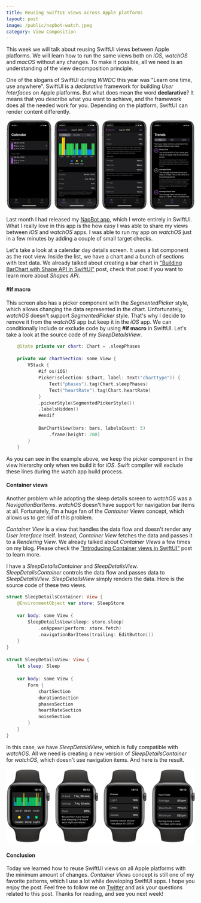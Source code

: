 ```yaml
---
title: Reusing SwiftUI views across Apple platforms
layout: post
image: /public/napbot-watch.jpeg
category: View Composition
---
```


This week we will talk about reusing SwiftUI views between Apple platforms. We will learn how to run the same views both on *iOS*, *watchOS* and *macOS* without any changes. To make it possible, all we need is an understanding of the view decomposition principle.

One of the slogans of SwiftUI during *WWDC* this year was "Learn one time, use anywhere". SwiftUI is a *declarative* framework for building *User Interfaces* on Apple platforms. But what does mean the word **declarative**? It means that you describe what you want to achieve, and the framework does all the needed work for you. Depending on the platform, SwiftUI can render content differently.

![napbot-screenshot](/public/napbot.jpeg)

Last month I had released my [NapBot app](https://napbot.swiftwithmajid.com), which I wrote entirely in SwiftUI. What I really love in this app is the how easy I was able to share my views between *iOS* and *watchOS* apps. I was able to run my app on *watchOS* just in a few minutes by adding a couple of small target checks. 

Let's take a look at a calendar day details screen. It uses a list component as the root view. Inside the list, we have a chart and a bunch of sections with text data. We already talked about creating a bar chart in ["Building BarChart with Shape API in SwiftUI"](/2019/08/14/building-barchart-with-shape-api-in-swiftui/) post, check that post if you want to learn more about *Shapes API*.

#### #if macro
This screen also has a picker component with the *SegmentedPicker* style, which allows changing the data represented in the chart. Unfortunately, *watchOS* doesn't support *SegmentedPicker* style. That's why I decide to remove it from the *watchOS* app but keep it in the *iOS* app. We can conditionally include or exclude code by using **#if macro** in SwiftUI. Let's take a look at the source code of my *SleepDetailsView*.

```swift
    @State private var chart: Chart = .sleepPhases

    private var chartSection: some View {
        VStack {
            #if os(iOS)
            Picker(selection: $chart, label: Text("chartType")) {
                Text("phases").tag(Chart.sleepPhases)
                Text("heartRate").tag(Chart.heartRate)
            }
            .pickerStyle(SegmentedPickerStyle())
            .labelsHidden()
            #endif

            BarChartView(bars: bars, labelsCount: 5)
                .frame(height: 280)
        }
    }
```

As you can see in the example above, we keep the picker component in the view hierarchy only when we build it for *iOS*. Swift compiler will exclude these lines during the watch app build process.

#### Container views
Another problem while adopting the sleep details screen to *watchOS* was a *NavigationBarItems*. *watchOS* doesn't have support for navigation bar items at all. Fortunately, I'm a huge fan of the *Container Views* concept, which allows us to get rid of this problem.

*Container View* is a view that handles the data flow and doesn't render any *User Interface* itself. Instead, *Container View* fetches the data and passes it to a *Rendering View*. We already talked about *Container Views* a few times on my blog. Please check the ["Introducing Container views in SwiftUI"](/2019/07/31/introducing-container-views-in-swiftui/) post to learn more.

I have a *SleepDetailsContainer* and *SleepDetailsView*. *SleepDetailsContainer* controls the data flow and passes data to *SleepDetailsView*. *SleepDetailsView* simply renders the data. Here is the source code of these two views.

```swift
struct SleepDetailsContainer: View {
    @EnvironmentObject var store: SleepStore

    var body: some View {
        SleepDetailsView(sleep: store.sleep)
            .onAppear(perform: store.fetch)
            .navigationBarItems(trailing: EditButton())
    }
}

struct SleepDetailsView: View {
    let sleep: Sleep

    var body: some View {
        Form {
            chartSection
            durationSection
            phasesSection
            heartRateSection
            noiseSection
        }
    }
}
```

In this case, we have *SleepDetailsView*, which is fully compatible with *watchOS*. All we need is creating a new version of *SleepDetailsContainer* for *watchOS*, which doesn't use navigation items. And here is the result.

![napbot-watch-screenshot](/public/napbot-watch.jpeg)

#### Conclusion
Today we learned how to reuse SwiftUI views on all Apple platforms with the minimum amount of changes. *Container Views* concept is still one of my favorite patterns, which I use a lot while developing SwiftUI apps. I hope you enjoy the post. Feel free to follow me on [Twitter](https://twitter.com/mecid) and ask your questions related to this post. Thanks for reading, and see you next week! 